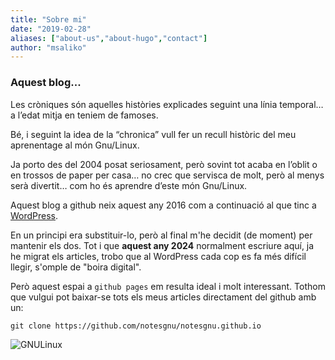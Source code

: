 ```yaml
---
title: "Sobre mi"
date: "2019-02-28"
aliases: ["about-us","about-hugo","contact"]
author: "msaliko"
---
```



### Aquest blog...
Les cròniques són aquelles històries explicades seguint una línia temporal… a l’edat mitja en teniem de famoses.

Bé, i seguint la idea de la “chronica” vull fer un recull històric del meu aprenentage al món Gnu/Linux. 


Ja porto des del 2004 posat seriosament, però sovint tot acaba en l’oblit o en trossos de paper per casa… no crec que servisca de molt, però al menys serà divertit… com ho és aprendre d’este món Gnu/Linux.

Aquest blog a github neix aquest any 2016 com a continuació al que tinc a [WordPress](https://croniqueslinux.wordpress.com/). 


En un principi era substituir-lo, però al final m'he decidit (de moment) per mantenir els dos. Tot i que **aquest any 2024** normalment escriure aquí, ja he migrat els articles, trobo que al WordPress cada cop es fa més difícil llegir, s'omple de "boira digital".

Però aquest espai a `github pages` em resulta ideal i molt interessant. Tothom que vulgui pot baixar-se tots els meus articles directament del github amb un:

	git clone https://github.com/notesgnu/notesgnu.github.io


![GNULinux](https://upload.wikimedia.org/wikipedia/commons/thumb/3/35/Tux.svg/299px-Tux.svg.png)

